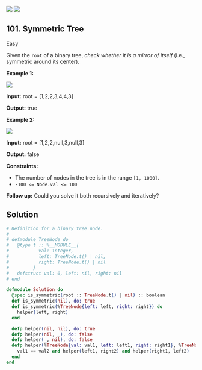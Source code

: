 [![](https://img.shields.io/github/stars/LeetCode-in-Elixir/LeetCode-in-Elixir?label=Stars&style=flat-square)](https://github.com/LeetCode-in-Elixir/LeetCode-in-Elixir)
[![](https://img.shields.io/github/forks/LeetCode-in-Elixir/LeetCode-in-Elixir?label=Fork%20me%20on%20GitHub%20&style=flat-square)](https://github.com/LeetCode-in-Elixir/LeetCode-in-Elixir/fork)

## 101\. Symmetric Tree

Easy

Given the `root` of a binary tree, _check whether it is a mirror of itself_ (i.e., symmetric around its center).

**Example 1:**

![](https://assets.leetcode.com/uploads/2021/02/19/symtree1.jpg)

**Input:** root = [1,2,2,3,4,4,3]

**Output:** true

**Example 2:**

![](https://assets.leetcode.com/uploads/2021/02/19/symtree2.jpg)

**Input:** root = [1,2,2,null,3,null,3]

**Output:** false

**Constraints:**

*   The number of nodes in the tree is in the range `[1, 1000]`.
*   `-100 <= Node.val <= 100`

**Follow up:** Could you solve it both recursively and iteratively?

## Solution

```elixir
# Definition for a binary tree node.
#
# defmodule TreeNode do
#   @type t :: %__MODULE__{
#           val: integer,
#           left: TreeNode.t() | nil,
#           right: TreeNode.t() | nil
#         }
#   defstruct val: 0, left: nil, right: nil
# end

defmodule Solution do
  @spec is_symmetric(root :: TreeNode.t() | nil) :: boolean
  def is_symmetric(nil), do: true
  def is_symmetric(%TreeNode{left: left, right: right}) do
    helper(left, right)
  end

  defp helper(nil, nil), do: true
  defp helper(nil, _), do: false
  defp helper(_, nil), do: false
  defp helper(%TreeNode{val: val1, left: left1, right: right1}, %TreeNode{val: val2, left: left2, right: right2}) do
    val1 == val2 and helper(left1, right2) and helper(right1, left2)
  end
end
```
